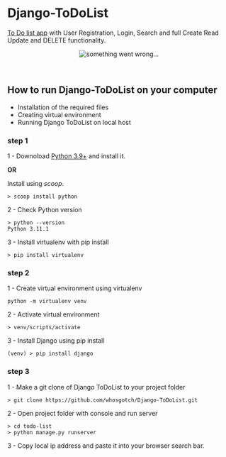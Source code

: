 # Django-ToDoList
[To Do list app](https://whosgotch.pythonanywhere.com/) with User Registration, Login, Search and full Create Read Update and DELETE functionality.
</br>
<p align="center">
   <img src="../master/todolist.png" alt="something went wrong...">
</p></br>

## How to run Django-ToDoList on your computer

- Installation of the required files 
- Creating virtual environment
- Running Django ToDoList on local host

### step 1
1 - Downoload [Python 3.9+](https://www.python.org/) and install it.

**OR**

Install using *scoop*.
```
> scoop install python
```

2 - Check Python version
```
> python --version
Python 3.11.1
```

3 - Install virtualenv with pip install
```
> pip install virtualenv
```

### step 2
1 - Create virtual environment using virtualenv
```
python -m virtualenv venv
```

2 - Activate virtual environment
```
> venv/scripts/activate
```

3 - Install Django using pip install
```
(venv) > pip install django
```

### step 3 
1 - Make a git clone of Django ToDoList to your project folder
```
> git clone https://github.com/whosgotch/Django-ToDoList.git
```

2 - Open project folder with console and run server
```
> cd todo-list
> python manage.py runserver
```

3 - Copy local ip address and paste it into your browser search bar.


